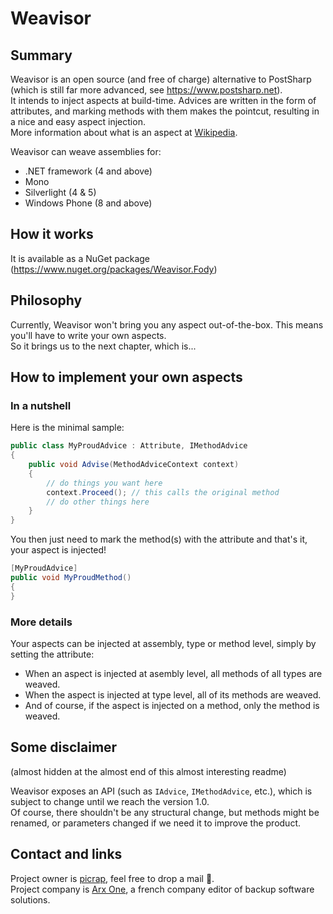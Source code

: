 # Weavisor

## Summary

Weavisor is an open source (and free of charge) alternative to PostSharp (which is still far more advanced, see https://www.postsharp.net).  
It intends to inject aspects at build-time. Advices are written in the form of attributes, and marking methods with them makes the pointcut, resulting in a nice and easy aspect injection.  
More information about what is an aspect at [Wikipedia](http://en.wikipedia.org/wiki/Aspect-oriented_programming).  

Weavisor can weave assemblies for:

* .NET framework (4 and above)
* Mono
* Silverlight (4 & 5)
* Windows Phone (8 and above)

## How it works

It is available as a NuGet package (https://www.nuget.org/packages/Weavisor.Fody)

## Philosophy

Currently, Weavisor won't bring you any aspect out-of-the-box.
This means you'll have to write your own aspects.  
So it brings us to the next chapter, which is...

## How to implement your own aspects

### In a nutshell

Here is the minimal sample:
```csharp
public class MyProudAdvice : Attribute, IMethodAdvice
{
    public void Advise(MethodAdviceContext context)
    {
        // do things you want here
        context.Proceed(); // this calls the original method
        // do other things here
    }
}
```
You then just need to mark the method(s) with the attribute and that's it, your aspect is injected!

```csharp
[MyProudAdvice]
public void MyProudMethod()
{
}
```

### More details

Your aspects can be injected at assembly, type or method level, simply by setting the attribute:

* When an aspect is injected at asembly level, all methods of all types are weaved.
* When the aspect is injected at type level, all of its methods are weaved.
* And of course, if the aspect is injected on a method, only the method is weaved.

## Some disclaimer 
(almost hidden at the almost end of this almost interesting readme)

Weavisor exposes an API (such as `IAdvice`, `IMethodAdvice`, etc.), which is subject to change until we reach the version 1.0.  
Of course, there shouldn't be any structural change, but methods might be renamed, or parameters changed if we need it to improve the product.

## Contact and links

Project owner is [picrap](https://github.com/picrap), feel free to drop a mail :email:.  
Project company is [Arx One](http://arxone.com), a french company editor of backup software solutions.  
